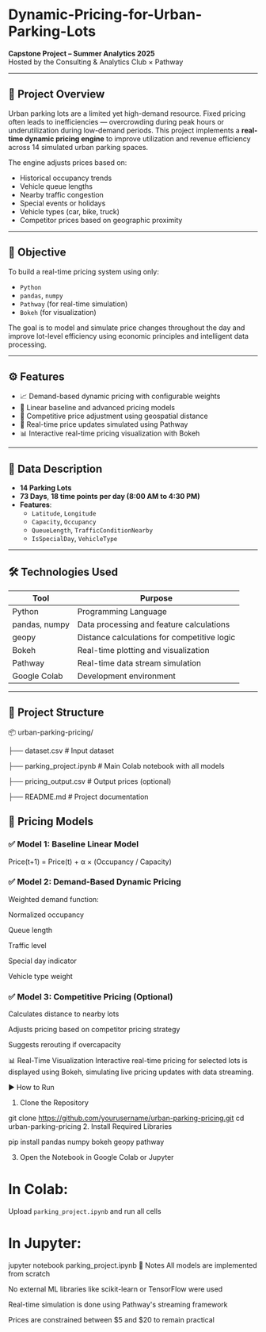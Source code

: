 # Dynamic-Pricing-for-Urban-Parking-Lots

**Capstone Project – Summer Analytics 2025**  
Hosted by the Consulting & Analytics Club × Pathway

---

## 📌 Project Overview

Urban parking lots are a limited yet high-demand resource. Fixed pricing often leads to inefficiencies — overcrowding during peak hours or underutilization during low-demand periods. This project implements a **real-time dynamic pricing engine** to improve utilization and revenue efficiency across 14 simulated urban parking spaces.

The engine adjusts prices based on:
- Historical occupancy trends
- Vehicle queue lengths
- Nearby traffic congestion
- Special events or holidays
- Vehicle types (car, bike, truck)
- Competitor prices based on geographic proximity

---

## 🎯 Objective

To build a real-time pricing system using only:
- `Python`
- `pandas`, `numpy`
- `Pathway` (for real-time simulation)
- `Bokeh` (for visualization)

The goal is to model and simulate price changes throughout the day and improve lot-level efficiency using economic principles and intelligent data processing.

---

## ⚙️ Features

- 📈 Demand-based dynamic pricing with configurable weights
- 🧠 Linear baseline and advanced pricing models
- 📍 Competitive price adjustment using geospatial distance
- 🔄 Real-time price updates simulated using Pathway
- 📊 Interactive real-time pricing visualization with Bokeh

---

## 🧪 Data Description

- **14 Parking Lots**
- **73 Days**, **18 time points per day (8:00 AM to 4:30 PM)**
- **Features**:
  - `Latitude`, `Longitude`
  - `Capacity`, `Occupancy`
  - `QueueLength`, `TrafficConditionNearby`
  - `IsSpecialDay`, `VehicleType`

---

## 🛠 Technologies Used

| Tool            | Purpose                                    |
|-----------------|--------------------------------------------|
| Python          | Programming Language                       |
| pandas, numpy   | Data processing and feature calculations   |
| geopy           | Distance calculations for competitive logic|
| Bokeh           | Real-time plotting and visualization       |
| Pathway         | Real-time data stream simulation           |
| Google Colab    | Development environment                    |

---

## 📁 Project Structure

📦 urban-parking-pricing/

├── dataset.csv # Input dataset

├── parking_project.ipynb # Main Colab notebook with all models

├── pricing_output.csv # Output prices (optional)

├── README.md # Project documentation




## 🧠 Pricing Models

### ✅ Model 1: Baseline Linear Model

Price(t+1) = Price(t) + α × (Occupancy / Capacity)


### ✅ Model 2: Demand-Based Dynamic Pricing
Weighted demand function:

Normalized occupancy

Queue length

Traffic level

Special day indicator

Vehicle type weight


### ✅ Model 3: Competitive Pricing (Optional)
Calculates distance to nearby lots

Adjusts pricing based on competitor pricing strategy

Suggests rerouting if overcapacity



📊 Real-Time Visualization
Interactive real-time pricing for selected lots is displayed using Bokeh, simulating live pricing updates with data streaming.


▶️ How to Run
1. Clone the Repository

git clone https://github.com/yourusername/urban-parking-pricing.git
cd urban-parking-pricing
2. Install Required Libraries

pip install pandas numpy bokeh geopy pathway

3. Open the Notebook in Google Colab or Jupyter

# In Colab:
Upload `parking_project.ipynb` and run all cells

# In Jupyter:
jupyter notebook parking_project.ipynb
📌 Notes
All models are implemented from scratch

No external ML libraries like scikit-learn or TensorFlow were used

Real-time simulation is done using Pathway's streaming framework

Prices are constrained between $5 and $20 to remain practical


